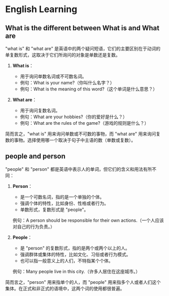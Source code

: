 # English Learning

## What is the different between What is and What are

"what is" 和 "what are" 是英语中的两个疑问短语，它们的主要区别在于动词的单复数形式，这取决于它们所询问的对象是单数还是复数。

1. **What is**：
   - 用于询问单数名词或不可数名词。
   - 例句：What is your name?（你叫什么名字？）
   - 例句：What is the meaning of this word?（这个单词是什么意思？）

2. **What are**：
   - 用于询问复数名词。
   - 例句：What are your hobbies?（你的爱好是什么？）
   - 例句：What are the rules of the game?（游戏的规则是什么？）

简而言之，"what is" 用来询问单数或不可数的事物，而 "what are" 用来询问复数的事物。选择使用哪一个取决于句子中主语的数（单数或复数）。

## people and person

"people" 和 "person" 都是英语中表示人的单词，但它们的含义和用法有所不同：

1. **Person**：
   - 是一个可数名词，指的是一个单独的个体。
   - 强调个体的特性，比如身份、性格或者行为。
   - 单数形式，复数形式是 "people"。

   例句：A person should be responsible for their own actions.（一个人应该对自己的行为负责。）

2. **People**：
   - 是 "person" 的复数形式，指的是两个或两个以上的人。
   - 强调群体或集体的特性，比如文化、习俗或者行为模式。
   - 也可以指一般意义上的人们，不特指某个个体。

   例句：Many people live in this city.（许多人居住在这座城市。）

简而言之，"person" 用来指单个的人，而 "people" 用来指多个人或者人们这个集体。在正式和非正式的语境中，这两个词的使用都很普遍。
